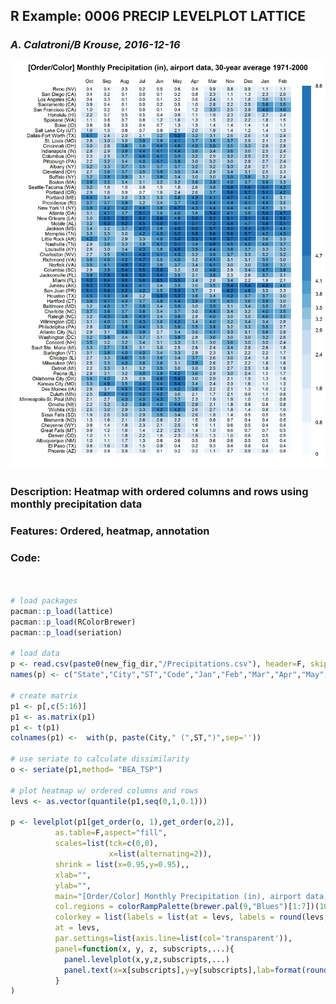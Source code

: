 ## R Example: 0006 PRECIP LEVELPLOT LATTICE
### *A. Calatroni/B Krouse, 2016-12-16* 
  
![](0006-precip-levelplot-lattice.png)

### Description: Heatmap with ordered columns and rows using monthly precipitation data  

### Features: Ordered, heatmap, annotation  

### Code:
```r


# load packages
pacman::p_load(lattice)
pacman::p_load(RColorBrewer)
pacman::p_load(seriation)

# load data
p <- read.csv(paste0(new_fig_dir,"/Precipitations.csv"), header=F, skip=5, nrows=71)
names(p) <- c("State","City","ST","Code","Jan","Feb","Mar","Apr","May","Jun","Jul","Aug","Sep","Oct","Nov"," Dec","Tot")

# create matrix
p1 <- p[,c(5:16)]
p1 <- as.matrix(p1)
p1 <- t(p1)
colnames(p1) <-  with(p, paste(City," (",ST,")",sep='')) 

# use seriate to calculate dissimilarity
o <- seriate(p1,method= "BEA_TSP")

# plot heatmap w/ ordered columns and rows
levs <- as.vector(quantile(p1,seq(0,1,0.1)))

p <- levelplot(p1[get_order(o, 1),get_order(o,2)],
          as.table=F,aspect="fill",
          scales=list(tck=c(0,0),
                      x=list(alternating=2)),
          shrink = list(x=0.95,y=0.95),,
          xlab="",
          ylab="",
          main="[Order/Color] Monthly Precipitation (in), airport data, 30-year average 1971-2000",
          col.regions = colorRampPalette(brewer.pal(9,"Blues")[1:7])(10),
          colorkey = list(labels = list(at = levs, labels = round(levs,1))),
          at = levs,
          par.settings=list(axis.line=list(col='transparent')),
          panel=function(x, y, z, subscripts,...){
            panel.levelplot(x,y,z,subscripts,...)
            panel.text(x=x[subscripts],y=y[subscripts],lab=format(round(z[subscripts],1),digit=1),cex=0.7)             
          }
)  


```



